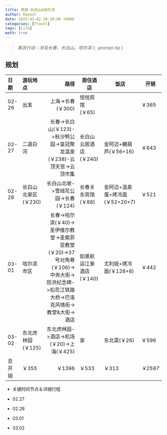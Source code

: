 ```yaml
---
title: 旅游-长白山&哈尔滨
author: Rayest
date: 2025-03-02 10:10:00 +0800
categories: [Travel]
tags: [Life]
math: true
---
```


> *黑吉行动：涉及长春、长白山、哈尔滨*
{: .prompt-tip }


## 规划

| 日期 | 游玩地点| 路径 | 居住酒店 | 饭店 | 开销
|:-----------------------------|:-----------------|--------:|--| -- | -- |
|02-26|出发|上海->长春(￥300)|恒悦宾馆(￥65)||￥365
|02-27|二道白河|长春->长白山(￥123)->秋沙鸭公园->皇冠聚龙温泉(￥238)-云顶天宫->云顶市集|长白山云居酒店(￥240)|金阿迈+糖葫芦(￥56+16)|￥643
|02-28|长白山北景区(￥230)|长白山北坡->雪绒花公园->长春(￥124)|长春关东宾馆(￥88)|金阿迈+温泉蛋+烤冷面(￥52+20+7)|￥521
|03-01|哈尔滨市区|长春->哈尔滨(￥40)->圣伊维尔教堂->圣索菲亚教堂(￥20)->37号对角巷(￥106)->中央大街->防洪纪念碑->松花江铁路大桥->巴洛克风情街->教堂&大街->酒店|如景航运江景酒店(￥140)|尤利娅+烤冷面(￥128+8)|￥442
|03-02|东北虎林园(￥125)|东北虎林园->酒店->机场(￥20)->上海(￥425)|家|东北菜(￥26)|￥596
|总开销|￥355|￥1396|￥533|￥313|*￥2597*

- 关键时间节点＆详细行程

- 02.27


- 02.28


- 03.01

- 03.02